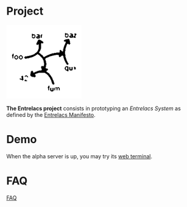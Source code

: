 # Project

![Arrows Logo](pictures/arrows-logo-2.png)

**The Entrelacs project** consists in prototyping an *Entrelacs System* as defined by the [Entrelacs Manifesto](EntrelacsManifesto.md).

# Demo

When the alpha server is up, you may try its [web terminal](web-terminal/index.html#pub).

# FAQ

[FAQ](FAQ.md)